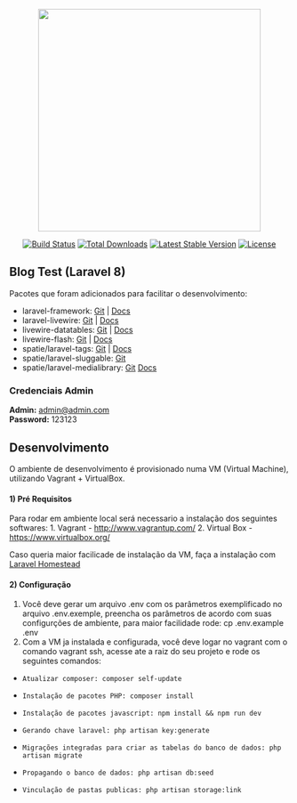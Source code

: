 <p align="center"><a href="https://laravel.com" target="_blank"><img src="https://raw.githubusercontent.com/laravel/art/master/logo-lockup/5%20SVG/2%20CMYK/1%20Full%20Color/laravel-logolockup-cmyk-red.svg" width="400"></a></p>

<p align="center">
<a href="https://travis-ci.org/laravel/framework"><img src="https://travis-ci.org/laravel/framework.svg" alt="Build Status"></a>
<a href="https://packagist.org/packages/laravel/framework"><img src="https://poser.pugx.org/laravel/framework/d/total.svg" alt="Total Downloads"></a>
<a href="https://packagist.org/packages/laravel/framework"><img src="https://poser.pugx.org/laravel/framework/v/stable.svg" alt="Latest Stable Version"></a>
<a href="https://packagist.org/packages/laravel/framework"><img src="https://poser.pugx.org/laravel/framework/license.svg" alt="License"></a>
</p>

## Blog Test (Laravel 8) 
Pacotes que foram adicionados para facilitar o desenvolvimento:

* laravel-framework: [Git](https://github.com/laravel/framework) | [Docs](https://laravel.com/docs/6.x)
* laravel-livewire: [Git](https://github.com/livewire/livewire) | [Docs](https://laravel-livewire.com/docs/2.x/quickstart)
* livewire-datatables: [Git](https://github.com/mediconesystems/livewire-datatables) | [Docs](https://livewire-datatables.com/)
* livewire-flash: [Git](https://github.com/mattlibera/livewire-flash) | [Docs](https://laravel-livewire.com/docs/2.x/flash-messages)
* spatie/laravel-tags: [Git](https://github.com/spatie/laravel-tags) | [Docs](https://spatie.be/docs/laravel-tags/v2/introduction)
* spatie/laravel-sluggable: [Git](https://github.com/spatie/laravel-sluggable) 
* spatie/laravel-medialibrary: [Git](https://github.com/spatie/laravel-sluggable) [Docs](https://github.com/spatie/laravel-medialibrary)

### Credenciais Admin

**Admin:** admin@admin.com  
**Password:** 123123

## Desenvolvimento
O ambiente de desenvolvimento é provisionado numa VM (Virtual Machine), utilizando Vagrant + VirtualBox.

#### 1) Pré Requisitos 
Para rodar em ambiente local será necessario a instalação dos seguintes softwares:
    1. Vagrant - http://www.vagrantup.com/
    2. Virtual Box - https://www.virtualbox.org/

Caso queria maior facilicade de instalação da VM, faça a instalação com [Laravel Homestead](https://laravel.com/docs/8.x/homestead) 

#### 2) Configuração 
1. Você deve gerar um arquivo .env com os parâmetros exemplificado no arquivo .env.exemple, preencha os parâmetros de acordo com suas configurções de ambiente, para maior facilidade rode: cp .env.example .env  
2. Com a VM ja instalada e configurada, você deve logar no vagrant com o comando vagrant ssh, acesse ate a raiz do seu projeto e rode os seguintes comandos:
*     Atualizar composer: composer self-update
*     Instalação de pacotes PHP: composer install
*     Instalação de pacotes javascript: npm install && npm run dev
*     Gerando chave laravel: php artisan key:generate
*     Migrações integradas para criar as tabelas do banco de dados: php artisan migrate
*     Propagando o banco de dados: php artisan db:seed
*     Vinculação de pastas publicas: php artisan storage:link
                                     
                                 
                             





